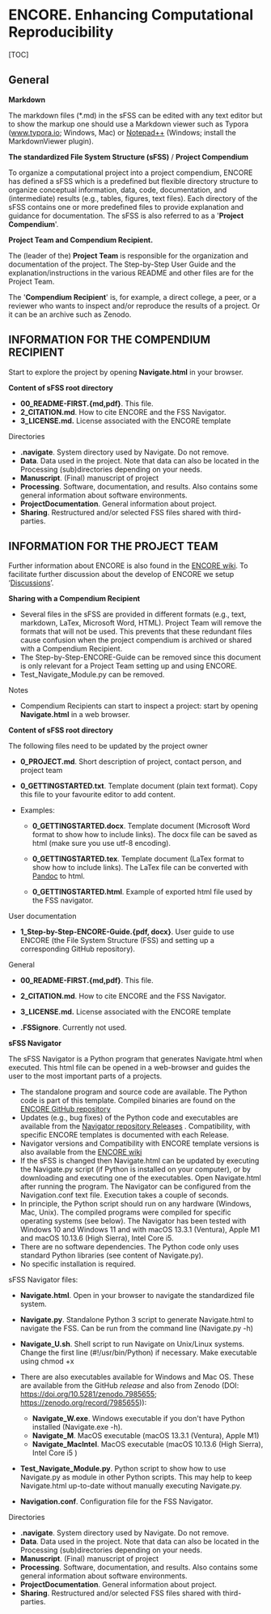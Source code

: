 # **ENCORE. Enhancing Computational Reproducibility** 



[TOC]

## General

**Markdown**

The markdown files (*.md) in the sFSS can be edited with any text editor but to show the markup one should use a Markdown viewer such as Typora (www.typora.io; Windows, Mac) or [Notepad++](https://notepad-plus-plus.org/) (Windows; install the MarkdownViewer plugin).



**The standardized File System Structure (sFSS)** / **Project Compendium**

To organize a computational project into a project compendium, ENCORE has defined a sFSS which is a predefined but flexible directory structure to organize conceptual information, data, code, documentation, and (intermediate) results (e.g., tables, figures, text files). Each directory of the sFSS contains one or more predefined files to provide explanation and guidance for documentation. The sFSS is also referred to as a '**Project Compendium**'.



**Project Team and Compendium Recipient.**

The (leader of the) **Project Team** is responsible for the organization and documentation of the project. The Step-by-Step User Guide and the explanation/instructions in the various README and other files are for the  Project Team.

The '**Compendium Recipient**' is, for example, a direct college, a peer, or a reviewer who wants to inspect and/or reproduce the results of a project. Or it can be an archive such as Zenodo.



## INFORMATION FOR THE COMPENDIUM RECIPIENT

Start to explore the project by opening **Navigate.html** in your browser.



**Content of sFSS root directory**

* **00_README-FIRST.{md,pdf}**. This file.
* **2_CITATION.md**. How to cite ENCORE and the FSS Navigator.
* **3_LICENSE.md.** License associated with the ENCORE template



Directories

* **\.navigate**. System directory used by Navigate. Do not remove.
* **Data**. Data used in the project. Note that data can also be located in the Processing (sub)directories depending on your needs.
* **Manuscript**. (Final) manuscript of project
* **Processing**. Software, documentation, and results. Also contains some general information about software environments.
* **ProjectDocumentation**. General information about project.
* **Sharing**. Restructured and/or selected FSS files shared with third-parties.





## INFORMATION FOR THE PROJECT TEAM

Further information about ENCORE is also found in the [ENCORE wiki](https://github.com/EDS-Bioinformatics-Laboratory/ENCORE/wiki). To facilitate further discussion about the develop of ENCORE we setup ‘[Discussions](https://github.com/EDS-Bioinformatics-Laboratory/ENCORE/discussions)’.

 

**Sharing with a Compendium Recipient**

* Several files in the sFSS are provided in different formats (e.g., text, markdown, LaTex, Microsoft Word, HTML). Project Team will remove the formats that will not be used. This prevents that these redundant files  cause confusion when the project compendium is archived or shared with a Compendium Recipient. 
* The Step-by-Step-ENCORE-Guide can be removed since this document is only relevant for a Project Team setting up and using ENCORE.
* Test_Navigate_Module.py can be removed.



Notes

* Compendium Recipients can start to inspect a project: start by opening **Navigate.html** in a web browser.



**Content of sFSS root directory**

The following files need to be updated by the project owner

* **0_PROJECT.md**. Short description of project, contact person, and project team

* **0_GETTINGSTARTED.txt**. Template document (plain text format). Copy this file to your favourite editor to add content.
* Examples:
  
  * **0_GETTINGSTARTED.docx**. Template document (Microsoft Word format to show how to include links). The docx file can be saved as html (make sure you use utf-8 encoding).
  
  * **0_GETTINGSTARTED.tex**. Template document (LaTex format to show how to include links). The LaTex file can be converted with [Pandoc](https://pandoc.org/index.html) to html.
  
  * **0_GETTINGSTARTED.html**. Example of exported html file used by the FSS navigator.




User documentation

* **1_Step-by-Step-ENCORE-Guide.{pdf, docx}**. User guide to use ENCORE (the File System Structure (FSS) and setting up a corresponding GitHub repository).



General

* **00_README-FIRST.{md,pdf}**. This file.

* **2_CITATION.md**. How to cite ENCORE and the FSS Navigator.
* **3_LICENSE.md.** License associated with the ENCORE template
* **.FSSignore**. Currently not used.



**sFSS Navigator**

The sFSS Navigator is a Python program that generates Navigate.html when executed. This html file can be opened in a web-browser and guides the user to the most important parts of a projects.  

* The standalone program and source code are available. The Python code is part of this template. Compiled binaries are found on the [ENCORE GitHub repository](https://github.com/EDS-Bioinformatics-Laboratory/ENCORE/releases) 
* Updates (e.g., bug fixes) of the Python code and executables are available from the [Navigator repository Releases](https://github.com/EDS-Bioinformatics-Laboratory/FSS-Navigator/releases) . Compatibility, with specific ENCORE templates is documented with each Release.
* Navigator versions and Compatibility with ENCORE template versions is also available from the [ENCORE wiki](https://github.com/EDS-Bioinformatics-Laboratory/ENCORE/wiki/Navigator) 
* If the sFSS is changed then Navigate.html can be updated by executing the Navigate.py script (if Python is installed on your computer), or by downloading and executing one of the executables. Open Navigate.html after running the program. The Navigator can be configured from the Navigation.conf  text file. Execution takes a couple of seconds.
* In principle, the Python script should run on any hardware (Windows, Mac, Unix). The compiled programs were compiled for specific operating systems (see below). The Navigator has been tested with Windows 10 and Windows 11 and with macOS 13.3.1 (Ventura), Apple M1 and macOS 10.13.6 (High Sierra), Intel Core i5.
* There are no software dependencies. The Python code only uses standard Python libraries (see content of Navigate.py).
* No specific installation is required.

sFSS Navigator files:

* **Navigate.html**. Open in your browser to navigate the standardized file system.
* **Navigate.py**. Standalone Python 3 script to generate Navigate.html to navigate the FSS. Can be run from the command line (Navigate.py -h)
* **Navigate_U.sh**. Shell script to run Navigate on Unix/Linux systems. Change the first line (#!/usr/bin/Python) if necessary. Make executable using chmod +x
* There are also executables available for Windows and Mac OS. These are available from the GitHub *release* and also from Zenodo (DOI: https://doi.org/10.5281/zenodo.7985655; https://zenodo.org/record/7985655)):
  * **Navigate_W.exe**. Windows executable if you don't have Python installed (Navigate.exe -h).
  * **Navigate_M**. MacOS executable (macOS 13.3.1 (Ventura), Apple M1)
  * **Navigate_MacIntel**. MacOS executable (macOS 10.13.6 (High Sierra), Intel Core i5 )

* **Test_Navigate_Module.py**. Python script to show how to use Navigate.py as module in other Python scripts. This may help to keep Navigate.html up-to-date without manually executing Navigate.py.
* **Navigation.conf**. Configuration file for the FSS Navigator.



Directories

* **\.navigate**. System directory used by Navigate. Do not remove.
* **Data**. Data used in the project. Note that data can also be located in the Processing (sub)directories depending on your needs.
* **Manuscript**. (Final) manuscript of project
* **Processing**. Software, documentation, and results. Also contains some general information about software environments.
* **ProjectDocumentation**. General information about project.
* **Sharing**. Restructured and/or selected FSS files shared with third-parties.
